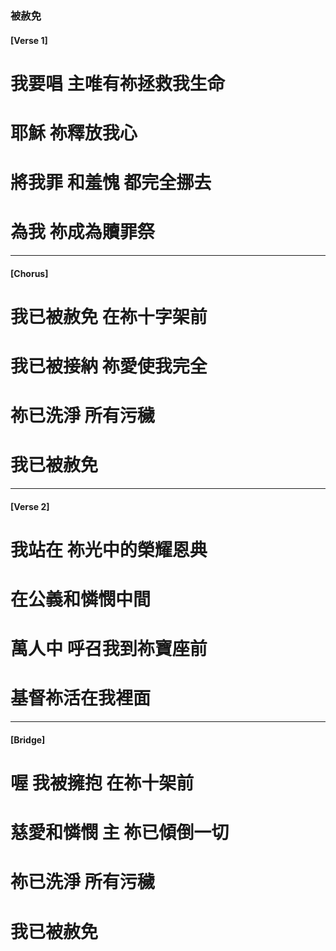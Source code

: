 
###  被赦免
#### [Verse 1]
# 我要唱 主唯有祢拯救我生命
# 耶穌 祢釋放我心
# 將我罪 和羞愧 都完全挪去
# 為我 祢成為贖罪祭

---

#### [Chorus]
# 我已被赦免 在祢十字架前
# 我已被接納 祢愛使我完全
# 祢已洗淨 所有污穢
# 我已被赦免

---

#### [Verse 2]
# 我站在 祢光中的榮耀恩典
# 在公義和憐憫中間
# 萬人中 呼召我到祢寶座前
# 基督祢活在我裡面

---

#### [Bridge]
# 喔 我被擁抱 在祢十架前
# 慈愛和憐憫 主 祢已傾倒一切
# 祢已洗淨 所有污穢
# 我已被赦免